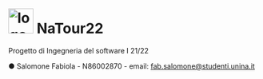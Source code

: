 # <img width="50" alt="logo" src="https://user-images.githubusercontent.com/60442414/191938109-99aa1c95-0219-48de-bc17-b7ea6de1d6d6.png"> NaTour22


Progetto di Ingegneria del software I 21/22

● Salomone Fabiola - N86002870 - email: fab.salomone@studenti.unina.it
